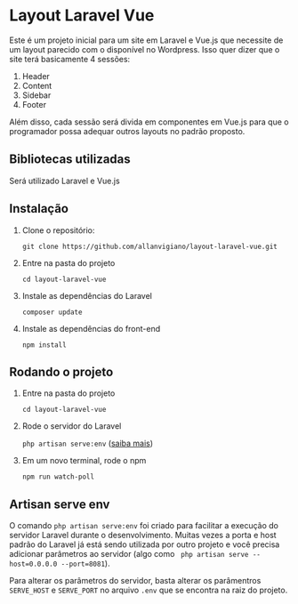 # Layout Laravel Vue

Este é um projeto inicial para um site em Laravel e Vue.js que necessite de um layout parecido com o disponível no Wordpress. Isso quer dizer que o site terá basicamente 4 sessões:
1. Header
2. Content
3. Sidebar
4. Footer

Além disso, cada sessão será divida em componentes em Vue.js para que o programador possa adequar outros layouts no padrão proposto.

## Bibliotecas utilizadas
Será utilizado Laravel e Vue.js

## Instalação
1. Clone o repositório: 

    `git clone https://github.com/allanvigiano/layout-laravel-vue.git`

2. Entre na pasta do projeto

    `cd layout-laravel-vue`

3. Instale as dependências do Laravel

    `composer update`

4. Instale as dependências do front-end

    `npm install`

## Rodando o projeto
1. Entre na pasta do projeto

    `cd layout-laravel-vue`

2. Rode o servidor do Laravel 

    `php artisan serve:env` ([saiba mais](#serve-env))

3. Em um novo terminal, rode o npm

    `npm run watch-poll`


## <a name="serve-env">Artisan serve env</a>
O comando `php artisan serve:env` foi criado para facilitar a execução do servidor Laravel durante o desenvolvimento. Muitas vezes a porta e host padrão do Laravel já está sendo utilizada por outro projeto e você precisa adicionar parâmetros ao servidor (algo como ` php artisan serve --host=0.0.0.0 --port=8081`).

Para alterar os parâmetros do servidor, basta alterar os parâmentros `SERVE_HOST` e `SERVE_PORT` no arquivo `.env` que se encontra na raiz do projeto.